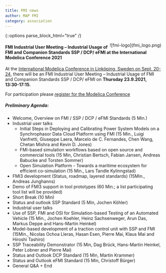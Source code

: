 ```yaml
---
title: FMI news
author: MAP FMI
category: association
---
```


{::options parse_block_html="true" /}

<div style="float: right">
![fmi-logo](fmi_logo.png)
</div>

#### FMI Industrial User Meeting – Industrial Usage of FMI and Companion Standards SSP / DCP/ eFMI at the International Modelica Conference 2021

At the [International Modelica Conference in Linköping, Sweden
on Sept. 20-24](https://2021.international.conference.modelica.org/), there will be an FMI Industrial User Meeting – Industrial Usage of FMI and Companion Standards SSP / DCP/ eFMI on **Thursday 23.9.2021, 13:30-17:15.**

For participation please [register for the Modelica Conference](https://www.trippus.se/web/registration/Registration.aspx?view=registration&idcategory=AB0ILBBscfgVo6ZZ4O5u-Bx5_XkKg9Y5J_hMAXgfFYWRClh6asLWnZ_P6iGC5e3_zu9Z7Hyb5Hv_&ln=eng)

##### Preliminary Agenda:

* Welcome, Overview on FMI / SSP / DCP / eFMI Standards  (5 Min.)
* Industrial user talks
  *	Initial Steps in Deploying and Calibrating Power System Models on a Synchrophasor Data Cloud Platform using FMI (15 Min., Luigi Vanfretti, Giuseppe Laera, Marcelo de C. Fernandes, Chen Wang, Chetan Mishra and Kevin D. Jones)
  * FMI-based simulation workflows based on open source and commercial tools (15 Min, Christian Bertsch, Fabian Jansen, Andreas Babucke and Torsten Sommer)
  * Open Simulation Platform - Towards a maritime ecosystem for efficient co-simulation (15 Min., Lars Tandle Kylinngstad)
*	FMI3 development (Status, roadmap, layered standards) (15Min., Andreas Junghanns)
*	Demo of FMI3 support in tool prototypes (60 Min.; a list participating tool list will be provided)
*	Short Break (10 Min)
*	Status and outlook SSP Standard (5 Min, Jochen Köhler)
*	Industrial user talks
  * Use of SSP, FMI and OSI for Simulation-based Testing of an Automated Vehicle (15 Min., Jochen Koehler, Heinz Sachsenweger, Arun Das, Markus Deppe and Hans-Martin Heinkel)
  * Model-based development of a traction control unit with SSP and FMI  (15Min., Nicolas Ochoa Lleras, Hasan Esen, Pierre Mai, Klaus Mai and Hiroshi Tashiro)
  * SSP Traceability Demonstrator (15 Min,  Dag Brück, Hans-Martin Heinkel, Peter Lobner and Pierre Mai)
*	Status and Outlook DCP Standard (15 Min, Martin Krammer)
*	Status and Outlook eFMI Standard (15 Min, Christoff Bürger)
*	General Q&A + End
